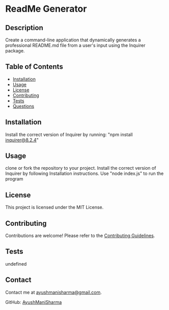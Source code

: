 
# ReadMe Generator

## Description

Create a command-line application that dynamically generates a professional README.md file from a user's input using the Inquirer package.

## Table of Contents

- [Installation](#installation)
- [Usage](#usage)
- [License](#license)
- [Contributing](#contributing)
- [Tests](#tests)
- [Questions](#questions)

## Installation

Install the correct version of Inquirer by running: "npm install inquirer@8.2.4"

## Usage

clone or fork the repository to your project. Install the correct version of Inquirer by following Installation instructions. Use "node index.js" to run the program        

## License

This project is licensed under the MIT License.

## Contributing

Contributions are welcome! Please refer to the [Contributing Guidelines](CONTRIBUTING.md).

## Tests

undefined

## Contact

Contact me at ayushmanisharma@gmail.com.

GitHub: [AyushManiSharma](https://github.com/AyushManiSharma)
